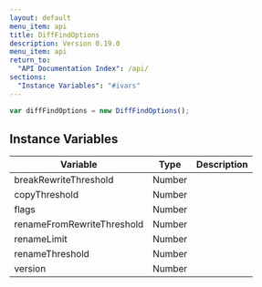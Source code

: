 ```yaml
---
layout: default
menu_item: api
title: DiffFindOptions
description: Version 0.19.0
menu_item: api
return_to:
  "API Documentation Index": /api/
sections:
  "Instance Variables": "#ivars"
---
```


```js
var diffFindOptions = new DiffFindOptions();
```

## <a name="ivars"></a>Instance Variables

| Variable | Type | Description |
| --- | --- | --- |
| <a name="breakRewriteThreshold"></a>breakRewriteThreshold | Number |  |
| <a name="copyThreshold"></a>copyThreshold | Number |  |
| <a name="flags"></a>flags | Number |  |
| <a name="renameFromRewriteThreshold"></a>renameFromRewriteThreshold | Number |  |
| <a name="renameLimit"></a>renameLimit | Number |  |
| <a name="renameThreshold"></a>renameThreshold | Number |  |
| <a name="version"></a>version | Number |  |

